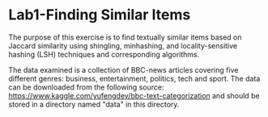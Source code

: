 # Lab1-Finding Similar Items
The purpose of this exercise is to find textually similar items based on Jaccard similarity using shingling, minhashing, and locality-sensitive hashing (LSH) techniques and corresponding algorithms.

The data examined is a collection of BBC-news articles covering five different genres: business, entertainment, politics, tech and sport. The data can be downloaded from the following source: https://www.kaggle.com/yufengdev/bbc-text-categorization and should be stored in a directory named "data" in this directory.
